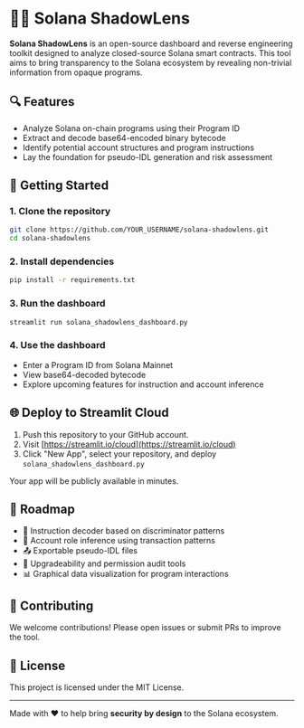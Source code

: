 
# 🕵️‍♂️ Solana ShadowLens

**Solana ShadowLens** is an open-source dashboard and reverse engineering toolkit designed to analyze closed-source Solana smart contracts. This tool aims to bring transparency to the Solana ecosystem by revealing non-trivial information from opaque programs.

## 🔍 Features

- Analyze Solana on-chain programs using their Program ID
- Extract and decode base64-encoded binary bytecode
- Identify potential account structures and program instructions
- Lay the foundation for pseudo-IDL generation and risk assessment

## 🚀 Getting Started

### 1. Clone the repository
```bash
git clone https://github.com/YOUR_USERNAME/solana-shadowlens.git
cd solana-shadowlens
```

### 2. Install dependencies
```bash
pip install -r requirements.txt
```

### 3. Run the dashboard
```bash
streamlit run solana_shadowlens_dashboard.py
```

### 4. Use the dashboard
- Enter a Program ID from Solana Mainnet
- View base64-decoded bytecode
- Explore upcoming features for instruction and account inference

## 🌐 Deploy to Streamlit Cloud

1. Push this repository to your GitHub account.
2. Visit [https://streamlit.io/cloud](https://streamlit.io/cloud)
3. Click "New App", select your repository, and deploy `solana_shadowlens_dashboard.py`

Your app will be publicly available in minutes.

## 🧭 Roadmap

- 🔄 Instruction decoder based on discriminator patterns
- 🧠 Account role inference using transaction patterns
- 📤 Exportable pseudo-IDL files
- 🔐 Upgradeability and permission audit tools
- 📊 Graphical data visualization for program interactions

## 🙌 Contributing

We welcome contributions! Please open issues or submit PRs to improve the tool.

## 📄 License

This project is licensed under the MIT License.

---

Made with ❤️ to help bring **security by design** to the Solana ecosystem.
